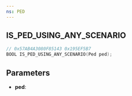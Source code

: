 ```yaml
---
ns: PED
---
```

## IS_PED_USING_ANY_SCENARIO

```c
// 0x57AB4A3080F85143 0x195EF5B7
BOOL IS_PED_USING_ANY_SCENARIO(Ped ped);
```

## Parameters
* **ped**:
